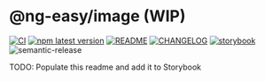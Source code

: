 # @ng-easy/image (WIP)

[![CI](https://github.com/ng-easy/platform/actions/workflows/ci.yml/badge.svg)](https://github.com/ng-easy/platform/actions/workflows/ci.yml) [![npm latest version](https://img.shields.io/npm/v/@ng-easy/image/latest.svg)](https://www.npmjs.com/package/@ng-easy/image) [![README](https://img.shields.io/badge/README--green.svg)](/libs/image/README.md) [![CHANGELOG](https://img.shields.io/badge/CHANGELOG--orange.svg)](/libs/image/CHANGELOG.md) [![storybook](https://raw.githubusercontent.com/storybooks/brand/master/badge/badge-storybook.svg)](https://ng-easy.github.io/platform/storybook/image) ![semantic-release](https://img.shields.io/badge/%20%20%F0%9F%93%A6%F0%9F%9A%80-semantic--release-e10079.svg)

TODO: Populate this readme and add it to Storybook
